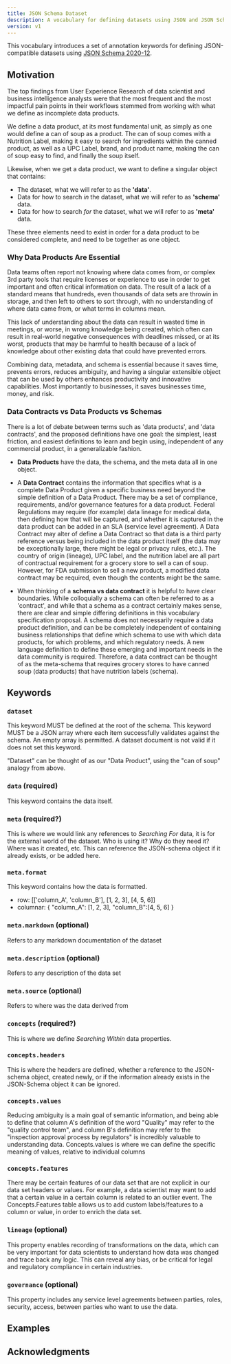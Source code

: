 ```yaml
---
title: JSON Schema Dataset
description: A vocabulary for defining datasets using JSON and JSON Schema
version: v1
---
```


This vocabulary introduces a set of annotation keywords for defining
JSON-compatible datasets using [JSON Schema 2020-12][json-schema-2020-12].

Motivation
----------

The top findings from User Experience Research of data scientist and business intelligence analysts were that the most frequent and the most impactful pain points in their workflows stemmed from working with what we define as incomplete data products.

We define a data product, at its most fundamental unit, as simply as one would define a can of soup as a product. The can of soup comes with a Nutrition Label, making it easy to search for ingredients within the canned product, as well as a UPC Label, brand, and product name, making the can of soup easy to find, and finally the soup itself.

Likewise, when we get a data product, we want to define a singular object that contains:

- The dataset, what we will refer to as the **'data'**.
- Data for how to search <i>in</i> the dataset, what we will refer to as **'schema'** data.
- Data for how to search <i>for</i> the dataset, what we will refer to as **'meta'** data.

These three elements need to exist in order for a data product to be considered complete, and need to be together as one object.

### Why Data Products Are Essential

Data teams often report not knowing where data comes from, or complex 3rd party tools that require licenses or experience to use in order to get important and often critical information on data. The result of a lack of a standard means that hundreds, even thousands of data sets are throwin in storage, and then left to others to sort through, with no understanding of where data came from, or what terms in columns mean.

This lack of understanding about the data can result in wasted time in meetings, or worse, in wrong knowledge being created, which often can result in real-world negative consequences with deadlines missed, or at its worst, products that may be harmful to health because of a lack of knowledge about other existing data that could have prevented errors.

Combining data, metadata, and schema is essential because it saves time, prevents errors, reduces ambiguity, and having a singular extensible object that can be used by others enhances productivity and innovative capabilities. Most importantly to businesses, it saves businesses time, money, and risk.

### Data Contracts vs Data Products vs Schemas

There is a lot of debate between terms such as 'data products', and 'data contracts', and the proposed definitions have one goal: the simplest, least friction, and easiest definitions to learn and begin using, independent of any commercial product, in a generalizable fashion.

- **Data Products** have the data, the schema, and the meta data all in one object.

- A **Data Contract** contains the information that specifies what is a complete Data Product given a specific business need beyond the simple definition of a Data Product. There may be a set of compliance, requirements, and/or governance features for a data product. Federal Regulations may require (for example) data lineage for medical data, then defining how that will be captured, and whether it is captured in the data product can be added in an SLA (service level agreement). A Data Contract may alter of define a Data Contract so that data is a third party reference versus being included in the data product itself (the data may be exceptionally large, there might be legal or privacy rules, etc.). The country of origin (lineage), UPC label, and the nutrition label are all part of contractual requirement for a grocery store to sell a can of soup. However, for FDA submission to sell a new product, a modified data contract may be required, even though the contents might be the same.

- When thinking of a **schema vs data contract** it is helpful to have clear boundaries. While colloquially a schema can often be referred to as a 'contract', and while that a schema as a contract certainly makes sense, there are clear and simple differing definitions in this vocabulary specification proposal. A schema does not necessarily require a data product definition, and can be be completely independent of containing business relationships that define which schema to use with which data products, for which problems, and which regulatory needs. A new language definition to define these emerging and important needs in the data community is required. Therefore, a data contract can be thought of as the meta-schema that requires grocery stores to have canned soup (data products) that have nutrition labels (schema).


Keywords
--------

### `dataset`

This keyword MUST be defined at the root of the schema. This keyword MUST be a
JSON array where each item successfully validates against the schema. An empty
array is permitted. A dataset document is not valid if it does not set this
keyword.

"Dataset" can be thought of as our "Data Product", using the "can of soup" analogy from above.

### `data` (required)
This keyword contains the data itself.

### `meta` (required?)
This is where we would link any references to <i>Searching For</i> data, it is for the external world of the dataset. Who is using it? Why do they need it? Where was it created, etc. This can reference the JSON-schema object if it already exists, or be added here.

### `meta.format`
This keyword contains how the data is formatted.
- row: [['column_A', 'column_B'], [1, 2, 3], [4, 5, 6]]
- columnar: { "column_A": [1, 2, 3], "column_B":[4, 5, 6] }

### `meta.markdown` (optional)
Refers to any markdown documentation of the dataset

### `meta.description` (optional)
Refers to any description of the data set

### `meta.source` (optional)
Refers to where was the data derived from

### `concepts` (required?)
This is where we define <i>Searching Within</i> data properties.

### `concepts.headers`
This is where the headers are defined, whether a reference to the JSON-schema object, created newly, or if the information already exists in the JSON-Schema object it can be ignored.

### `concepts.values`
Reducing ambiguity is a main goal of semantic information, and being able to define that column A's definition of the word "Quality" may refer to the "quality control team", and column B's definition may refer to the "inspection approval process by regulators" is incredibly valuable to understanding data. Concepts.values is where we can define the specific meaning of values, relative to individual columns

### `concepts.features`
There may be certain features of our data set that are not explicit in our data set headers or values. For example, a data scientist may want to add that a certain value in a certain column is related to an outlier event. The Concepts.Features table allows us to add custom labels/features to a column or value, in order to enrich the data set.

### `lineage` (optional)
This property enables recording of transformations on the data, which can be very important for data scientists to understand how data was changed and trace back any logic. This can reveal any bias, or be critical for legal and regulatory compliance in certain industries.

### `governance` (optional)
This property includes any service level agreements between parties, roles, security, access, between parties who want to use the data.

Examples
--------

Acknowledgments
---------------

[json-schema-2020-12]: https://json-schema.org/draft/2020-12/json-schema-core.html
